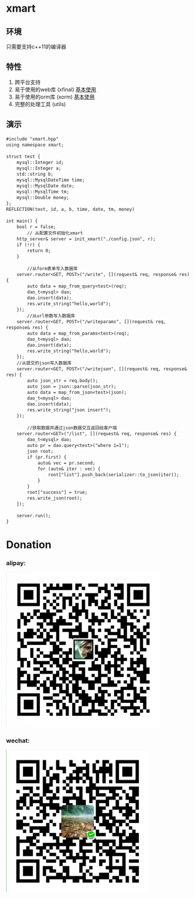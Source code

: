 # xmart

## 环境  
只需要支持c++11的编译器  


## 特性
1. 跨平台支持
2. 易于使用的web库 (xfinal) [基本使用](https://github.com/xmh0511/xfinal)  
3. 易于使用的orm库 (xorm) [基本使用](https://github.com/xmh0511/xorm)    
4. 完整的处理工具  (utils)  

## 演示

````
#include "xmart.hpp"
using namespace xmart;

struct test {
	mysql::Integer id;
	mysql::Integer a;
	std::string b;
	mysql::MysqlDateTime time;
	mysql::MysqlDate date;
	mysql::MysqlTime tm;
	mysql::Double money;
};
REFLECTION(test, id, a, b, time, date, tm, money)

int main() {
	bool r = false;
        // 从配置文件初始化xmart
	http_server& server = init_xmart("./config.json", r); 
	if (!r) {
		return 0;
	}

        //从form表单写入数据库
	server.router<GET, POST>("/write", [](request& req, response& res) {  
		auto data = map_from_query<test>(req);
		dao_t<mysql> dao;
		dao.insert(data);
		res.write_string("hello,world");
	});
        //从url参数写入数据库
	server.router<GET, POST>("/writeparams", [](request& req, response& res) {  
		auto data = map_from_params<test>(req);
		dao_t<mysql> dao;
		dao.insert(data);
		res.write_string("hello,world");
	});
	//从提交的json写入数据库
	server.router<GET, POST>("/writejson", [](request& req, response& res) {
		auto json_str = req.body();
		auto json = json::parse(json_str);
		auto data = map_from_json<test>(json);
		dao_t<mysql> dao;
		dao.insert(data);
		res.write_string("json insert");
	});

        //获取数据并通过json数据交互返回给客户端
	server.router<GET>("/list", [](request& req, response& res) {
		dao_t<mysql> dao;
		auto pr = dao.query<test>("where 1=1");
		json root;
		if (pr.first) {
			auto& vec = pr.second;
			for (auto& iter : vec) {
				root["list"].push_back(serializer::to_json(iter));
			}
		}
		root["success"] = true;
		res.write_json(root);
	});

	server.run();
}
````


# Donation

### alipay:  
![image](https://github.com/xmh0511/donation/blob/master/alipay.png)  
### wechat:  
![image](https://github.com/xmh0511/donation/blob/master/wechat.png)  
